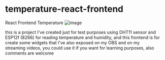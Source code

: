 # temperature-react-frontend
React Frontend Temperature
![image](https://user-images.githubusercontent.com/118056098/227746045-7ce0893f-962f-4fd9-ad2f-fee286db6cea.png)

this is a project I've created just for test purposes using DHT11 sensor and ESP12f (8266) for reading temperature and humidity, and this frontend is for create some widgets that I've also exposed on my OBS and on my streaming videos, you could use it if you want for learning purposes, also comments are welcome
